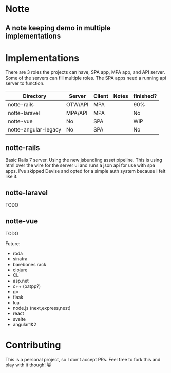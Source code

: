# Notte
## A note keeping demo in multiple implementations

# Implementations
There are 3 roles the projects can have, SPA app, MPA app, and API server. Some of the servers can fill multiple roles. The SPA apps need a running api server to function.

|Directory|Server|Client|Notes|finished?|
|---------|------|------|-----|---------|
|notte-rails|OTW/API|MPA||90%|
|notte-laravel|MPA/API|MPA||No|
|notte-vue|No|SPA||WIP|
|notte-angular-legacy|No|SPA||No|

## notte-rails
Basic Rails 7 server. Using the new jsbundling asset pipeline. This is using html over the wire for the server ui and runs a json api for use with spa apps. I've skipped Devise and opted for a simple auth system because I felt like it.

## notte-laravel
TODO

## notte-vue
TODO

Future: 
- roda
- sinatra
- barebones rack
- clojure
- CL
- asp.net
- c++ (oatpp?)
- go
- flask
- lua
- node.js (next,express,nest)
- react
- svelte
- angular1&2
# Contributing
This is a personal project, so I don't accept PRs. Feel free to fork this and play with it though! 😺